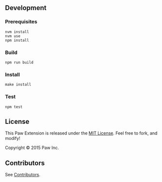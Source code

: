 ## Development

### Prerequisites

```shell
nvm install
nvm use
npm install
```

### Build

```shell
npm run build
```

### Install

```shell
make install
```

### Test

```shell
npm test
```

## License

This Paw Extension is released under the [MIT License](LICENSE). Feel free to fork, and modify!

Copyright © 2015 Paw Inc.

## Contributors

See [Contributors](https://github.com/luckymarmot/Paw-cURLImporter/graphs/contributors).
